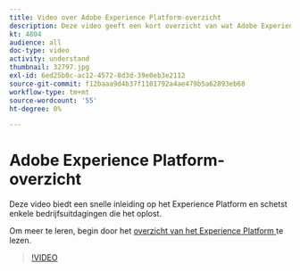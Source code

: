 ```yaml
---
title: Video over Adobe Experience Platform-overzicht
description: Deze video geeft een kort overzicht van wat Adobe Experience Platform is en de zakelijke uitdagingen die het oplost.
kt: 4804
audience: all
doc-type: video
activity: understand
thumbnail: 32797.jpg
exl-id: 6ed25b0c-ac12-4572-8d3d-39e0eb3e2112
source-git-commit: f12baaa9d4b37f1101792a4ae479b5a62893eb68
workflow-type: tm+mt
source-wordcount: '55'
ht-degree: 0%

---
```


# Adobe Experience Platform-overzicht

Deze video biedt een snelle inleiding op het Experience Platform en schetst enkele bedrijfsuitdagingen die het oplost.

Om meer te leren, begin door het [ overzicht van het Experience Platform ](../home.md) te lezen.

>[!VIDEO](https://video.tv.adobe.com/v/32797?quality=12&learn=on)
